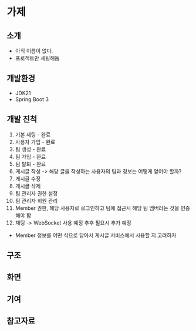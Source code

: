 # 가제

## 소개

- 아직 이름이 없다.
- 프로젝트만 세팅해둠

## 개발환경
- JDK21
- Spring Boot 3

## 개발 진척
1. 기본 세팅 - 완료
2. 사용자 가입 - 완료
3. 팀 생성 - 완료
4. 팀 가입 - 완료
5. 팀 탈퇴 - 완료
6. 게시글 작성 -> 해당 글을 작성하는 사용자의 팀과 정보는 어떻게 얻어야 할까?
7. 게시글 수정
8. 게시글 삭제
9. 팀 관리자 권한 설정
10. 팀 관리자 회원 관리
11. Member 권한, 해당 사용자로 로그인하고 팀에 접근시 해당 팀 멤버라는 것을 인증해야 함
12. 채팅 -> WebSocket 사용 예정
추후 필요시 추가 예정
- Member 정보를 어떤 식으로 담아서 게시글 서비스에서 사용할 지 고려하자
## 구조

## 화면

## 기여

## 참고자료
